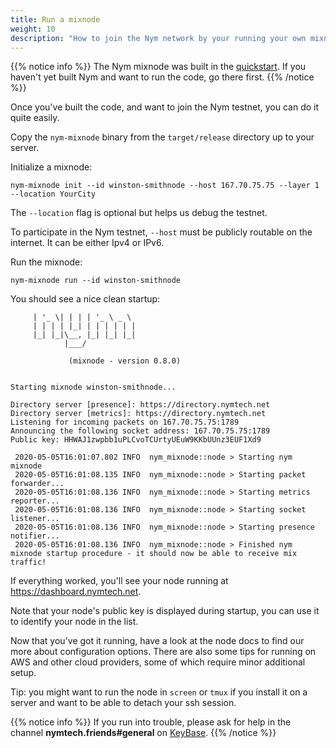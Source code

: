 ```yaml
---
title: Run a mixnode
weight: 10
description: "How to join the Nym network by your running your own mixnode"
---
```


{{% notice info %}}
The Nym mixnode was built in the [quickstart](/docs/quickstart). If you haven't yet built Nym and want to run the code, go there first.
{{% /notice %}}

Once you've built the code, and want to join the Nym testnet, you can do it quite easily. 

Copy the `nym-mixnode` binary from the `target/release` directory up to your server.

Initialize a mixnode:

```shell
nym-mixnode init --id winston-smithnode --host 167.70.75.75 --layer 1 --location YourCity
```

The `--location` flag is optional but helps us debug the testnet. 

To participate in the Nym testnet, `--host` must be publicly routable on the internet. It can be either Ipv4 or IPv6.

Run the mixnode: 

`nym-mixnode run --id winston-smithnode`


You should see a nice clean startup: 

```
     | '_ \| | | | '_ \ _ \
     | | | | |_| | | | | | |
     |_| |_|\__, |_| |_| |_|
            |___/

             (mixnode - version 0.8.0)

    
Starting mixnode winston-smithnode...

Directory server [presence]: https://directory.nymtech.net
Directory server [metrics]: https://directory.nymtech.net
Listening for incoming packets on 167.70.75.75:1789
Announcing the following socket address: 167.70.75.75:1789
Public key: HHWAJ1zwpbb1uPLCvoTCUrtyUEuW9KKbUUnz3EUF1Xd9

 2020-05-05T16:01:07.802 INFO  nym_mixnode::node > Starting nym mixnode
 2020-05-05T16:01:08.135 INFO  nym_mixnode::node > Starting packet forwarder...
 2020-05-05T16:01:08.136 INFO  nym_mixnode::node > Starting metrics reporter...
 2020-05-05T16:01:08.136 INFO  nym_mixnode::node > Starting socket listener...
 2020-05-05T16:01:08.136 INFO  nym_mixnode::node > Starting presence notifier...
 2020-05-05T16:01:08.136 INFO  nym_mixnode::node > Finished nym mixnode startup procedure - it should now be able to receive mix traffic!
```

If everything worked, you'll see your node running at https://dashboard.nymtech.net. 

Note that your node's public key is displayed during startup, you can use it to identify your node in the list.

Now that you've got it running, have a look at the node docs to find our more about configuration options. There are also some tips for running on AWS and other cloud providers, some of which require minor additional setup.

Tip: you might want to run the node in `screen` or `tmux` if you install it on a server and want to be able to detach your ssh session.

{{% notice info %}}
If you run into trouble, please ask for help in the channel **nymtech.friends#general** on [KeyBase](https://keybase.io).
{{% /notice %}}